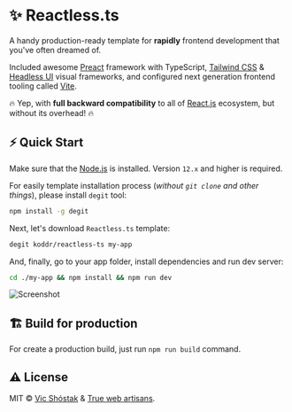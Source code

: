# ✨ Reactless.ts

A handy production-ready template for **rapidly** frontend development that you've often dreamed of. 

Included awesome [Preact](https://preactjs.com/) framework with TypeScript, [Tailwind CSS](https://tailwindcss.com/) & [Headless UI](https://headlessui.dev/) visual frameworks, and configured next generation frontend tooling called [Vite](https://vitejs.dev/). 

🔥 Yep, with **full backward compatibility** to all of [React.js](https://reactjs.org/) ecosystem, but without its overhead! 🔥

## ⚡️ Quick Start

Make sure that the [Node.js](https://nodejs.org/en/) is installed. Version `12.x` and higher is required.

For easily template installation process (_without `git clone` and other things_), please install `degit` tool:

```bash
npm install -g degit
```

Next, let's download `Reactless.ts` template:

```bash
degit koddr/reactless-ts my-app
```

And, finally, go to your app folder, install dependencies and run dev server:

```bash
cd ./my-app && npm install && npm run dev
```

![Screenshot](https://user-images.githubusercontent.com/11155743/115931263-8563f380-a493-11eb-8625-dd46969f703c.png)

## 🏗 Build for production

For create a production build, just run `npm run build` command.

## ⚠️ License

MIT &copy; [Vic Shóstak](https://shostak.dev/) & [True web artisans](https://1wa.co/).
